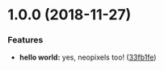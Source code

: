 <a name="1.0.0"></a>
# 1.0.0 (2018-11-27)


### Features

* **hello world:** yes, neopixels too! ([33fb1fe](https://github.com/NERDDISCO/webusb-neopixel-controller/commit/33fb1fe))
